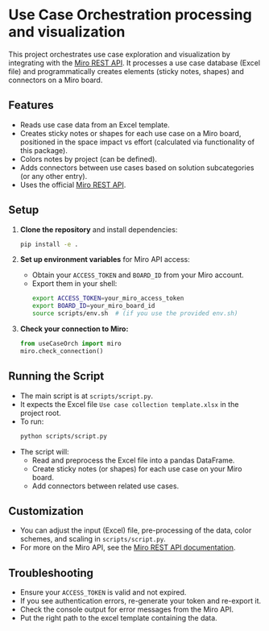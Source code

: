 # Use Case Orchestration processing and visualization

This project orchestrates use case exploration and visualization by integrating with the [Miro REST API](https://developers.miro.com/reference/overview). It processes a use case database (Excel file) and programmatically creates elements (sticky notes, shapes) and connectors on a Miro board.

## Features

- Reads use case data from an Excel template.
- Creates sticky notes or shapes for each use case on a Miro board, positioned in the space impact vs effort (calculated via functionality of this package).
- Colors notes by project (can be defined).
- Adds connectors between use cases based on solution subcategories (or any other entry).
- Uses the official [Miro REST API](https://developers.miro.com/reference/overview).

## Setup

1. **Clone the repository** and install dependencies:
	 ```bash
	 pip install -e .
	 ```

2. **Set up environment variables** for Miro API access:
	 - Obtain your `ACCESS_TOKEN` and `BOARD_ID` from your Miro account.
	 - Export them in your shell:
		 ```bash
		 export ACCESS_TOKEN=your_miro_access_token
		 export BOARD_ID=your_miro_board_id
		 source scripts/env.sh  # (if you use the provided env.sh)
		 ```

3. **Check your connection to Miro:**
	 ```python
	 from useCaseOrch import miro
	 miro.check_connection()
	 ```

## Running the Script

- The main script is at `scripts/script.py`.
- It expects the Excel file `Use case collection template.xlsx` in the project root.
- To run:
	```bash
	python scripts/script.py
	```
- The script will:
	- Read and preprocess the Excel file into a pandas DataFrame.
	- Create sticky notes (or shapes) for each use case on your Miro board.
	- Add connectors between related use cases.

## Customization

- You can adjust the input (Excel) file, pre-processing of the data, color schemes, and scaling in `scripts/script.py`.
- For more on the Miro API, see the [Miro REST API documentation](https://developers.miro.com/reference/overview).

## Troubleshooting

- Ensure your `ACCESS_TOKEN` is valid and not expired.
- If you see authentication errors, re-generate your token and re-export it.
- Check the console output for error messages from the Miro API.
- Put the right path to the excel template containing the data.
